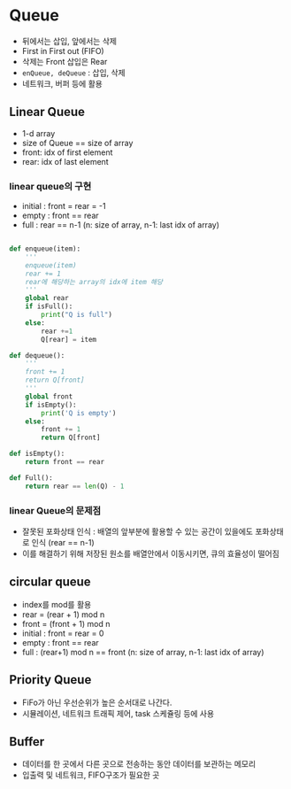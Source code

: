 # Queue

- 뒤에서는 삽입, 앞에서는 삭제
- First in First out (FIFO)
- 삭제는 Front 삽입은 Rear
- `enQueue, deQueue` : 삽입, 삭제
- 네트워크, 버퍼 등에 활용

## Linear Queue

- 1-d array
- size of Queue == size of array
- front: idx of first element
- rear: idx of last element


### linear queue의 구현

- initial : front = rear = -1
- empty : front == rear
- full : rear == n-1 (n: size of array, n-1: last idx of array)

```python

def enqueue(item):
    '''
    enqueue(item)
    rear += 1
    rear에 해당하는 array의 idx에 item 해당
    '''
    global rear
    if isFull():
        print("Q is full")
    else:
        rear +=1
        Q[rear] = item

def dequeue():
    '''
    front += 1
    return Q[front]
    '''
    global front
    if isEmpty():
        print('Q is empty')
    else:
        front += 1
        return Q[front]

def isEmpty():
    return front == rear

def Full():
    return rear == len(Q) - 1
```

### linear Queue의 문제점

- 잘못된 포화상태 인식 : 배열의 앞부분에 활용할 수 있는 공간이 있을에도 포화상태로 인식 (rear == n-1)
- 이를 해결하기 위해 저장된 원소를 배열안에서 이동시키면, 큐의 효율성이 떨어짐

## circular queue

- index를 mod를 활용
- rear = (rear + 1) mod n
- front = (front + 1) mod n
- initial : front = rear = 0
- empty : front == rear
- full : (rear+1) mod n == front (n: size of array, n-1: last idx of array)

## Priority Queue

- FiFo가 아닌 우선순위가 높은 순서대로 나간다.
- 시뮬레이션, 네트워크 트래픽 제어, task 스케쥴링 등에 사용

## Buffer

- 데이터를 한 곳에서 다른 곳으로 전송하는 동안 데이터를 보관하는 메모리
- 입출력 및 네트워크, FIFO구조가 필요한 곳